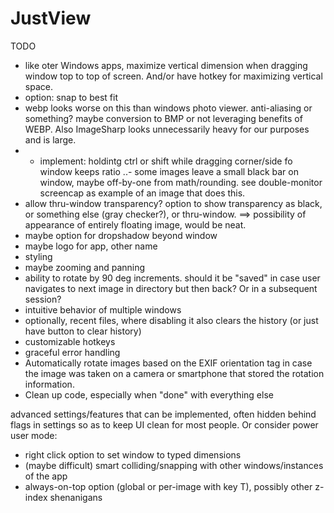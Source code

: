 # JustView

TODO
- like oter Windows apps, maximize vertical dimension when dragging window top to top of screen. And/or have hotkey for maximizing vertical space.
- option: snap to best fit
- webp looks worse on this than windows photo viewer. anti-aliasing or something? maybe conversion to BMP or not leveraging benefits of WEBP. Also ImageSharp looks unnecessarily heavy for our purposes and is large.
- - implement: holdintg ctrl or shift while dragging corner/side fo window keeps ratio
..- some images leave a small black bar on window, maybe off-by-one from math/rounding. see double-monitor screencap as example of an image that does this.
- allow thru-window transparency? option to show transparency as black, or something else (gray checker?), or thru-window. ==> possibility of appearance of entirely floating image, would be neat.
- maybe option for dropshadow beyond window
- maybe logo for app, other name
- styling
- maybe zooming and panning
- ability to rotate by 90 deg increments. should it be "saved" in case user navigates to next image in directory but then back? Or in a subsequent session?
- intuitive behavior of multiple windows
- optionally, recent files, where disabling it also clears the history (or just have button to clear history)
- customizable hotkeys
- graceful error handling
- Automatically rotate images based on the EXIF orientation tag in case the image was taken on a camera or smartphone that stored the rotation information.
- Clean up code, especially when "done" with everything else

advanced settings/features that can be implemented, often hidden behind flags in settings so as to keep UI clean for most people. Or consider power user mode:
- right click option to set window to typed dimensions
- (maybe difficult) smart colliding/snapping with other windows/instances of the app
- always-on-top option (global or per-image with key T), possibly other z-index shenanigans
